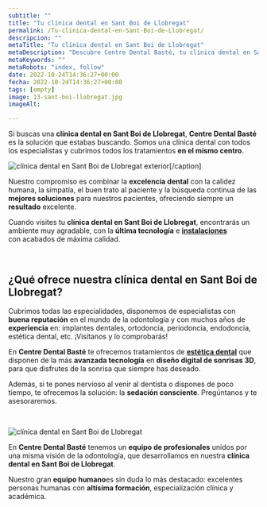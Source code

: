 ```yaml
---
subtitle: ""
title: "Tu clínica dental en Sant Boi de Llobregat"
permalink: /Tu-clinica-dental-en-Sant-Boi-de-Llobregat/
descripcion: ""
metaTitle: "Tu clínica dental en Sant Boi de Llobregat"
metaDescription: "Descubre Centre Dental Basté, tu clínica dental en Sant Boi de Llobregat. Ofrecemos tratamientos de estética dental, implantes, ortodoncia y más, con la última tecnología y un equipo de especialistas con amplia experiencia. ¡Visítanos y consigue la sonrisa que siempre has deseado!"
metaKeywords: ""
metaRobots: "index, follow"
date: 2022-10-24T14:36:27+00:00
fecha: 2022-10-24T14:36:27+00:00
tags: [empty]
image: 13-sant-boi-llobregat.jpg
imageAlt: 

---
```




Si buscas una **clínica dental en Sant Boi de Llobregat**, **Centre Dental Basté** es la solución que estabas buscando. Somos una clínica dental con todos los especialistas y cubrimos todos los tratamientos **en el mismo centro**.

![clínica dental en Sant Boi de Llobregat](/assets/static/images/blog/blog-inner/clinica-dental-sant-boi-llobregat-6-1024x600.jpg) exterior[/caption]



Nuestro compromiso es combinar la **excelencia dental** con la calidez humana, la simpatía, el buen trato al paciente y la búsqueda continua de las **mejores soluciones** para nuestros pacientes, ofreciendo siempre un **resultado** excelente.

Cuando visites tu **clínica dental en Sant Boi de Llobregat**, encontrarás un ambiente muy agradable, con la **última tecnología** e [**instalaciones**](https://centredentalbaste.com/la-clinica/) con acabados de máxima calidad.




 

## ¿Qué ofrece nuestra **clínica dental en Sant Boi de Llobregat**?


Cubrimos todas las especialidades, disponemos de especialistas con **buena reputación** en el mundo de la odontología y con muchos años de **experiencia** en: implantes dentales, ortodoncia, periodoncia, endodoncia, estética dental, etc. ¡Visítanos y lo comprobarás!

En **Centre Dental Basté** te ofrecemos tratamientos de [**estética dental**](https://centredentalbaste.com/tratamientos/estetica-dental-sant-boi-de-llobregat/) que disponen de la más **avanzada tecnología** en **diseño digital de sonrisas 3D**, para que disfrutes de la sonrisa que siempre has deseado.

Además, si te pones nervioso al venir al dentista o dispones de poco tiempo, te ofrecemos la solución: la **sedación consciente**. Pregúntanos y te asesoraremos.

 

![clínica dental en Sant Boi de Llobregat](/assets/static/images/blog/clinica.jpg)

En **Centre Dental Basté** tenemos un **equipo de profesionales** unidos por una misma visión de la odontología, que desarrollamos en nuestra **clínica dental en Sant Boi de Llobregat**.

Nuestro gran **equipo humano**es sin duda lo más destacado: excelentes personas humanas con **altísima formación**, especialización clínica y académica.

